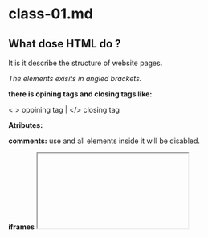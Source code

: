 #                            class-01.md

 ## What dose HTML do ?

   It is it describe the structure of website pages.


   *The elements exisits in angled brackets.*
  
  **there is opining tags and closing tags like:**
  
  < > oppining tag | </> closing tag


   **Atributes:**    <p lang="en-us"> 

   **comments:**    use  <!-- --> and all elements inside it will be disabled.
    
  **iframes**     <iframe>  to show another site in your site.

  **meta**     describe your bage to search engine, it sets inside <head> 

  **image**   to insert an image <img src="path"alt="explane image if it didn't show" /> 


   *Also there is new features works only with the newest virision of HTML*

   and needs processes to work with older virsions.

   *so make sure to work with html5.*

     Since every website should be designed for the target audience,

     You should know exactly your audience,
      and what information do they want!.

  ##         Java Script

*JavaScript is the Programming Language for the Web,*

*to To interact with the users in a web page.*

*to write a script first we should know that is work together with html & css.*

**to link js with html use** <script src="js/ add-content.js"></ script>.

*Javascript works where it exisits in html.*
  